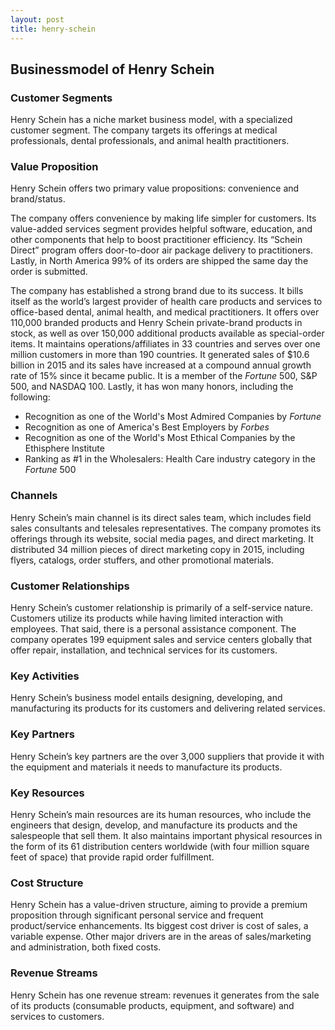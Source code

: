 ```yaml
---
layout: post
title: henry-schein
---
```


Businessmodel of Henry Schein
------------------------------

### Customer Segments

Henry Schein has a niche market business model, with a specialized customer segment. The company targets its offerings at medical professionals, dental professionals, and animal health practitioners.

### Value Proposition

Henry Schein offers two primary value propositions: convenience and brand/status.

The company offers convenience by making life simpler for customers. Its value-added services segment provides helpful software, education, and other components that help to boost practitioner efficiency. Its “Schein Direct” program offers door-to-door air package delivery to practitioners. Lastly, in North America 99% of its orders are shipped the same day the order is submitted.

The company has established a strong brand due to its success. It bills itself as the world’s largest provider of health care products and services to office-based dental, animal health, and medical practitioners. It offers over 110,000 branded products and Henry Schein private-brand products in stock, as well as over 150,000 additional products available as special-order items. It maintains operations/affiliates in 33 countries and serves over one million customers in more than 190 countries. It generated sales of $10.6 billion in 2015 and its sales have increased at a compound annual growth rate of 15% since it became public. It is a member of the *Fortune* 500, S&P 500, and NASDAQ 100. Lastly, it has won many honors, including the following:

 * Recognition as one of the World's Most Admired Companies by *Fortune*
* Recognition as one of America's Best Employers by *Forbes*
* Recognition as one of the World's Most Ethical Companies by the Ethisphere Institute
* Ranking as #1 in the Wholesalers: Health Care industry category in the *Fortune* 500
 ### Channels

Henry Schein’s main channel is its direct sales team, which includes field sales consultants and telesales representatives. The company promotes its offerings through its website, social media pages, and direct marketing. It distributed 34 million pieces of direct marketing copy in 2015, including flyers, catalogs, order stuffers, and other promotional materials.

### Customer Relationships

Henry Schein’s customer relationship is primarily of a self-service nature. Customers utilize its products while having limited interaction with employees. That said, there is a personal assistance component. The company operates 199 equipment sales and service centers globally that offer repair, installation, and technical services for its customers.

### Key Activities

Henry Schein’s business model entails designing, developing, and manufacturing its products for its customers and delivering related services.

### Key Partners

Henry Schein’s key partners are the over 3,000 suppliers that provide it with the equipment and materials it needs to manufacture its products.

### Key Resources

Henry Schein’s main resources are its human resources, who include the engineers that design, develop, and manufacture its products and the salespeople that sell them. It also maintains important physical resources in the form of its 61 distribution centers worldwide (with four million square feet of space) that provide rapid order fulfillment.

### Cost Structure

Henry Schein has a value-driven structure, aiming to provide a premium proposition through significant personal service and frequent product/service enhancements. Its biggest cost driver is cost of sales, a variable expense. Other major drivers are in the areas of sales/marketing and administration, both fixed costs.

### Revenue Streams

Henry Schein has one revenue stream: revenues it generates from the sale of its products (consumable products, equipment, and software) and services to customers.
